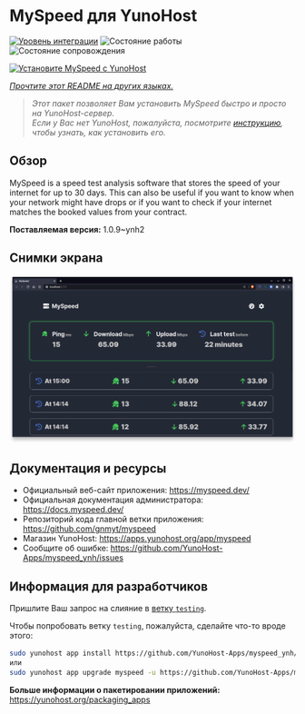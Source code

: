 <!--
Важно: этот README был автоматически сгенерирован <https://github.com/YunoHost/apps/tree/master/tools/readme_generator>
Он НЕ ДОЛЖЕН редактироваться вручную.
-->

# MySpeed для YunoHost

[![Уровень интеграции](https://apps.yunohost.org/badge/integration/myspeed)](https://ci-apps.yunohost.org/ci/apps/myspeed/)
![Состояние работы](https://apps.yunohost.org/badge/state/myspeed)
![Состояние сопровождения](https://apps.yunohost.org/badge/maintained/myspeed)

[![Установите MySpeed с YunoHost](https://install-app.yunohost.org/install-with-yunohost.svg)](https://install-app.yunohost.org/?app=myspeed)

*[Прочтите этот README на других языках.](./ALL_README.md)*

> *Этот пакет позволяет Вам установить MySpeed быстро и просто на YunoHost-сервер.*  
> *Если у Вас нет YunoHost, пожалуйста, посмотрите [инструкцию](https://yunohost.org/install), чтобы узнать, как установить его.*

## Обзор

MySpeed is a speed test analysis software that stores the speed of your internet for up to 30 days. This can also be useful if you want to know when your network might have drops or if you want to check if your internet matches the booked values from your contract.



**Поставляемая версия:** 1.0.9~ynh2

## Снимки экрана

![Снимок экрана MySpeed](./doc/screenshots/screenshot.png)

## Документация и ресурсы

- Официальный веб-сайт приложения: <https://myspeed.dev/>
- Официальная документация администратора: <https://docs.myspeed.dev/>
- Репозиторий кода главной ветки приложения: <https://github.com/gnmyt/myspeed>
- Магазин YunoHost: <https://apps.yunohost.org/app/myspeed>
- Сообщите об ошибке: <https://github.com/YunoHost-Apps/myspeed_ynh/issues>

## Информация для разработчиков

Пришлите Ваш запрос на слияние в [ветку `testing`](https://github.com/YunoHost-Apps/myspeed_ynh/tree/testing).

Чтобы попробовать ветку `testing`, пожалуйста, сделайте что-то вроде этого:

```bash
sudo yunohost app install https://github.com/YunoHost-Apps/myspeed_ynh/tree/testing --debug
или
sudo yunohost app upgrade myspeed -u https://github.com/YunoHost-Apps/myspeed_ynh/tree/testing --debug
```

**Больше информации о пакетировании приложений:** <https://yunohost.org/packaging_apps>
